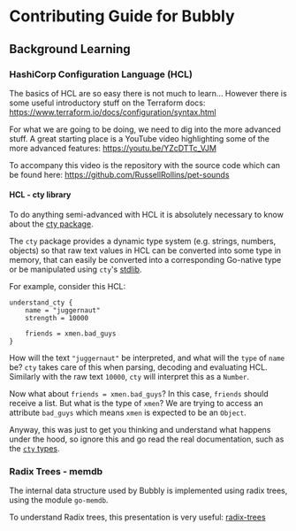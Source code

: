 # Contributing Guide for Bubbly

## Background Learning

### HashiCorp Configuration Language (HCL)

The basics of HCL are so easy there is not much to learn...
However there is some useful introductory stuff on the Terraform docs: <https://www.terraform.io/docs/configuration/syntax.html>

For what we are going to be doing, we need to dig into the more advanced stuff.
A great starting place is a YouTube video highlighting some of the more advanced features:
<https://youtu.be/YZcDTTc_VJM>

To accompany this video is the repository with the source code which can be found here:
<https://github.com/RussellRollins/pet-sounds>

#### HCL - cty library

To do anything semi-advanced with HCL it is absolutely necessary to know about the [cty package](https://github.com/zclconf/go-cty).

The `cty` package provides a dynamic type system (e.g. strings, numbers, objects) so that raw text values in HCL can be converted into some type in memory, that can easily be converted into a corresponding Go-native type or be manipulated using `cty`'s [stdlib](https://github.com/zclconf/go-cty/tree/master/cty/function/stdlib).

For example, consider this HCL:

```hcl
understand_cty {
    name = "juggernaut"
    strength = 10000

    friends = xmen.bad_guys
}
```

How will the text `"juggernaut"` be interpreted, and what will the `type` of `name` be? `cty` takes care of this when parsing, decoding and evaluating HCL.
Similarly with the raw text `10000`, `cty` will interpret this as a `Number`.

Now what about `friends = xmen.bad_guys`? In this case, `friends` should receive a list. But what is the type of `xmen`?
We are trying to access an attribute `bad_guys` which means `xmen` is expected to be an `Object`.

Anyway, this was just to get you thinking and understand what happens under the hood, so ignore this and go read the real documentation, such as the [`cty` types](https://github.com/zclconf/go-cty/blob/master/docs/types.md).

### Radix Trees - memdb

The internal data structure used by Bubbly is implemented using radix trees, using the module `go-memdb`.

To understand Radix trees, this presentation is very useful: [radix-trees](./files/Radix-Txn-MemDB.pdf)
